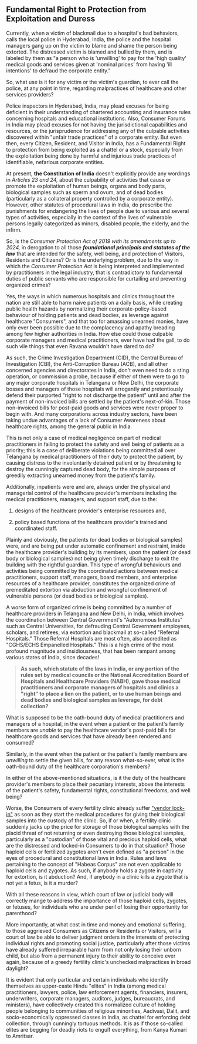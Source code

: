 ## Fundamental Right to Protection from Exploitation and Duress

Currently, when a victim of blackmail due to a hospital's bad behaviors, calls the local police in Hyderabad, India, the police and the hospital managers gang up on the victim to blame and shame the person being extorted. The distressed victim is blamed and bullied by them, and is labeled by them as "a person who is 'unwilling' to pay for the 'high quality' medical goods and services given at 'nominal prices' from having 'ill intentions' to defraud the corporate entity." 

So, what use is it for any victim or the victim's guardian, to ever call the police, at any point in time, regarding malpractices of healthcare and other services providers?

Police inspectors in Hyderabad, India, may plead excuses for being deficient in their understanding of chartered accounting and insurance rules concerning hospitals and educational institutions. Also, Consumer Forums in India may plead excuses for not having the jurisdictional capabilities and resources, or the jurisprudence for addressing any of the culpable activities discovered within "unfair trade practices" of a corporate entity. But even then, every Citizen, Resident, and Visitor in India, has a Fundamental Right to protection from being exploited as a chattel or a stock, especially from the exploitation being done by harmful and injurious trade practices of identifiable, nefarious corporate entities.  

At present, **the Constitution of India** doesn't explicitly provide any wordings in *Articles 23 and 24,* about the culpability of activities that cause or promote the exploitation of human beings, organs and body parts, biological samples such as sperm and ovum, and of dead bodies (particularly as a collateral property controlled by a corporate entity). However, other statutes of procedural laws in India, do prescribe the punishments for endangering the lives of people due to various and several types of activities, especially in the context of the lives of vulnerable persons legally categorized as minors, disabled people, the elderly, and the infirm. 

So, is the *Consumer Protection Act of 2019 with its amendments up to 2024,* in derogation to all those ***foundational principals and statutes of the law*** that are intended for the safety, well being, and protection of Visitors, Residents and Citizens? Or is the underlying problem, due to the way in which the *Consumer Protection Act* is being interpreted and implemented by practitioners in the legal industry, that is contradictory to fundamental duties of public servants who are responsible for curtailing and preventing organized crimes? 

Yes, the ways in which numerous hospitals and clinics throughout the nation are still able to harm naive patients on a daily basis, while creating public health hazards by normalizing their corporate-policy-based behaviour of holding patients and dead bodies, as leverage against healthcare "Consumers", and that too for amassing unearned monies, have only ever been possible due to the complacency and apathy breading among few higher authorities in India. How else could those culpable corporate managers and medical practitioners, ever have had the gall, to do such vile things that even Ravana wouldn't have dared to do? 

As such, the Crime Investigation Department (CID), the Central Bureau of Investigation (CBI), the Anti-Corruption Bureau (ACB), and all other concerned agencies and directorates in India, don't even need to do a sting operation, or commission a probe, because if either of them were to go to any major corporate hospitals in Telangana or New Delhi, the corporate bosses and managers of those hospitals will arrogantly and pretentiously defend their purported "right to not discharge the patient" until and after the payment of non-invoiced bills are settled by the patient's next-of-kin. Those non-invoiced bills for post-paid goods and services were never proper to begin with. And many corporations across industry sectors, have been taking undue advantages of a lack of Consumer Awareness about healthcare rights, among the general public in India. 

This is not only a case of medical negligence on part of medical practitioners in failing to protect the safety and well being of patients as a priority; this is a case of deliberate violations being committed all over Telangana by medical practitioners of their duty to protect the patient, by causing distress to the involuntarily detained patient or by threatening to destroy the cunningly captured dead body, for the simple purposes of greedily extracting unearned money from the patient's family. 

Additionally, inpatients were and are, always under the physical and managerial control of the healthcare provider's members including the medical practitioners, managers, and support staff, due to the: 

1. designs of the healthcare provider's enterprise resources and,  

2. policy based functions of the healthcare provider's trained and coordinated staff. 

Plainly and obviously, the patients (or dead bodies or biological samples) were, and are being put under automatic confinement and restraint, inside the healthcare provider's building by its members, upon the patient (or dead body or biological samples) not being given timely discharge to exit the building with the rightful guardian. This type of wrongful behaviours and activities being committed by the coordinated actions between medical practitioners, support staff, managers, board members, and enterprise resources of a healthcare provider, constitutes the organized crime of premeditated extortion via abduction and wrongful confinement of vulnerable persons (or dead bodies or biological samples). 

A worse form of organized crime is being committed by a number of healthcare providers in Telangana and New Delhi, in India, which involves the coordination between Central Government's "Autonomous Institutes" such as Central Universities, for defrauding Central Government employees, scholars, and retirees, via extortion and blackmail at so-called "Referral Hospitals." Those Referral Hospitals are most often, also accredited as "CGHS/ECHS Empanelled Hospitals." This is a high crime of the most profound magnitude and insidiousness, that has been rampant among various states of India, since decades!  

>**As such, which statute of the laws in India, or any portion of the rules set by medical councils or the National Accreditation Board of Hospitals and Healthcare Providers (NABH), gave those medical practitioners and corporate managers of hospitals and clinics a "right" to place a lien on the patient, or to use human beings and dead bodies and biological samples as leverage, for debt collection?** 

What is supposed to be the oath-bound duty of medical practitioners and managers of a hospital, in the event when a patient or the patient's family members are *unable* to pay the healthcare vendor's post-paid bills for healthcare goods and services that have already been rendered and consumed? 

Similarly, in the event when the patient or the patient's family members are *unwilling* to settle the given bills, for any reason what-so-ever, what is the oath-bound duty of the healthcare corporation's members? 

In either of the above-mentioned situations, is it the duty of the healthcare provider's members to place their pecuniary interests, above the interests of the patient's safety, fundamental rights, constitutional freedoms, and well being?  

Worse, the Consumers of every fertility clinic already suffer ["vendor lock-in"](https://en.wikipedia.org/wiki/Vendor_lock-in) as soon as they start the medical procedures for giving their biological samples into the custody of the clinic. So, if or when, a fertility clinic suddenly jacks up the price for storage of those biological samples with the placid threat of not returning or even destroying those biological samples, particularly as a "custodian" of those vital and precious haploid cells, what are the distressed and locked-in Consumers to do in that situation? Those haploid cells or fertilized zygotes aren't even defined as "a person" in the eyes of procedural and constitutional laws in India. Rules and laws pertaining to the concept of "Habeas Corpus" are not even applicable to haploid cells and zygotes. As such, if anybody holds a zygote in captivity for extortion, is it abduction? And, if anybody in a clinic kills a zygote that is not yet a fetus, is it a murder? 

With all these reasons in view, which court of law or judicial body will correctly mange to address the importance of those haploid cells, zygotes, or fetuses, for individuals who are under peril of losing their opportunity for parenthood? 

More importantly, at what cost in time and money and emotional suffering, to those aggrieved Consumers as Citizens or Residents or Visitors, will a court of law be able to deliver judgment orders in the interests of protecting individual rights and promoting social justice, particularly after those victims have already suffered irreparable harm from not only losing their unborn child, but also from a permanent injury to their ability to conceive ever again, because of a greedy fertility clinic's unchecked malpractices in broad daylight? 

It is evident that only particular and certain individuals who identify themselves as upper-caste Hindu "elites" in India (among medical practitioners, lawyers, police, law enforcement agents, financiers, insurers, underwriters, corporate managers, auditors, judges, bureaucrats, and ministers), have collectively created this normalized culture of holding people belonging to communities of religious minorities, Aadivasi, Dalit, and socio-economically oppressed classes in India, as chattel for enforcing debt collection, through cunningly tortuous methods. It is as if those so-called elites are begging for deadly riots to engulf everything, from Kanya Kumari to Amritsar.  